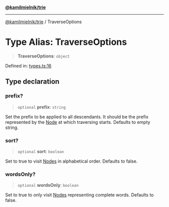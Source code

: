 [**@kamilmielnik/trie**](../README.md)

***

[@kamilmielnik/trie](../README.md) / TraverseOptions

# Type Alias: TraverseOptions

> **TraverseOptions**: `object`

Defined in: [types.ts:16](https://github.com/kamilmielnik/trie/blob/master/src/types.ts#L16)

## Type declaration

### prefix?

> `optional` **prefix**: `string`

Set the prefix to be applied to all descendants.
It should be the prefix represented by the [Node](../interfaces/Node.md) at which traversing starts.
Defaults to empty string.

### sort?

> `optional` **sort**: `boolean`

Set to true to visit [Nodes](../interfaces/Node.md) in alphabetical order.
Defaults to false.

### wordsOnly?

> `optional` **wordsOnly**: `boolean`

Set to true to only visit [Nodes](../interfaces/Node.md) representing complete words.
Defaults to false.
